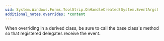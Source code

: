 ```yaml
---
uid: System.Windows.Forms.ToolStrip.OnHandleCreated(System.EventArgs)
additional_notes.overrides: *content
---
```


<p>When overriding <xref href="System.Windows.Forms.ToolStrip.OnHandleCreated(System.EventArgs)"></xref> in a derived class, be sure to call the base class's <xref href="System.Windows.Forms.ToolStrip.OnHandleCreated(System.EventArgs)"></xref> method so that registered delegates receive the event.</p>


